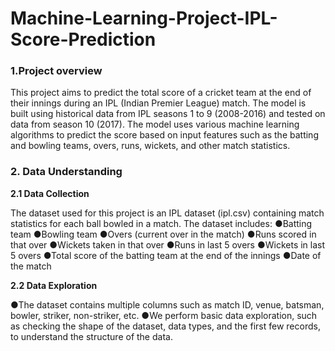 # Machine-Learning-Project-IPL-Score-Prediction
### 1.Project overview
This project aims to predict the total score of a cricket team at the end of their innings during an IPL (Indian Premier League) match. The model is built using historical data from IPL seasons 1 to 9 (2008-2016) and tested on data from season 10 (2017). The model uses various machine learning algorithms to predict the score based on input features such as the batting and bowling teams, overs, runs, wickets, and other match statistics.


### 2. Data Understanding

**2.1 Data Collection**

The dataset used for this project is an IPL dataset (ipl.csv) containing match statistics for each ball bowled in a match. The dataset includes:
●Batting team
●Bowling team
●Overs (current over in the match)
●Runs scored in that over
●Wickets taken in that over
●Runs in last 5 overs
●Wickets in last 5 overs
●Total score of the batting team at the end of the innings
●Date of the match

**2.2 Data Exploration**

●The dataset contains multiple columns such as match ID, venue, batsman, bowler, striker, non-striker, etc.
●We perform basic data exploration, such as checking the shape of the dataset, data types, and the first few records, to understand the structure of the data.
